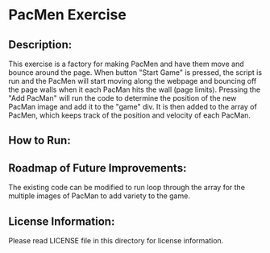 # PacMen Exercise

## Description: 
This exercise is a factory for making PacMen and have them move and bounce around the page. When button "Start Game" is pressed, the script is run and the PacMen will start moving along the webpage and bouncing off the page walls when it each PacMan hits the wall (page limits). Pressing the "Add PacMan" will run the code to determine the position of the new PacMan image and add it to the "game" div. It is then added to the array of PacMen, which keeps track of the position and velocity of each PacMan. 

## How to Run:


## Roadmap of Future Improvements: 
The existing code can be modified to run loop through the array for the multiple images of PacMan to add variety to the game. 

## License Information: 
Please read LICENSE file in this directory for license information.

